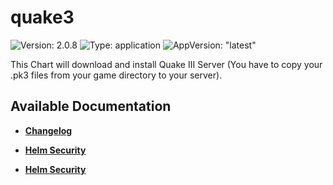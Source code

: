 # quake3

![Version: 2.0.8](https://img.shields.io/badge/Version-2.0.8-informational?style=flat-square) ![Type: application](https://img.shields.io/badge/Type-application-informational?style=flat-square) ![AppVersion: "latest"](https://img.shields.io/badge/AppVersion-"latest"-informational?style=flat-square)

This Chart will download and install Quake III Server (You have to copy your .pk3 files from your game directory to your server).

## Available Documentation

- [**Changelog**](CHANGELOG)

- [**Helm Security**](container-security)

- [**Helm Security**](helm-security)


